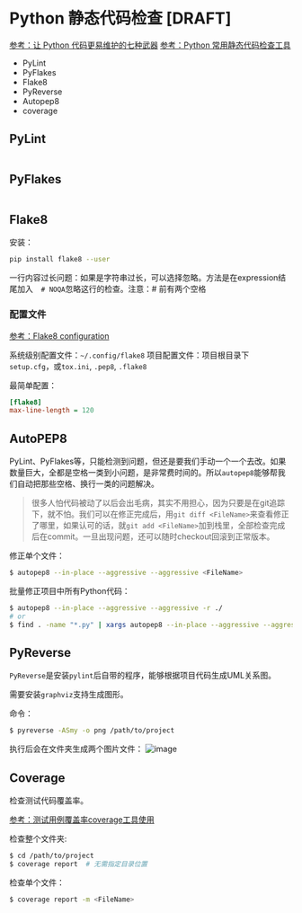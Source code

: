 # Python 静态代码检查 [DRAFT]

[参考：让 Python 代码更易维护的七种武器](https://zhuanlan.zhihu.com/p/45671766)
[参考：Python 常用静态代码检查工具](https://juejin.im/entry/5b59215d6fb9a04f90791821)

- PyLint
- PyFlakes
- Flake8
- PyReverse
- Autopep8
- coverage


## PyLint

```

```

## PyFlakes

```

```


## Flake8

安装：
```sh
pip install flake8 --user
```

一行内容过长问题：如果是字符串过长，可以选择忽略。方法是在expression结尾加入`  # NOQA`忽略这行的检查。注意：# 前有两个空格


### 配置文件

[参考：Flake8 configuration](http://flake8.pycqa.org/en/2.6.0/config.html)

系统级别配置文件：`~/.config/flake8`
项目配置文件：项目根目录下`setup.cfg`，或`tox.ini`, `.pep8`, `.flake8`

最简单配置：
```ini
[flake8]
max-line-length = 120
```



## AutoPEP8

PyLint、PyFlakes等，只能检测到问题，但还是要我们手动一个一个去改。如果数量巨大，全都是空格一类到小问题，是非常费时间的。所以`autopep8`能够帮我们自动把那些空格、换行一类的问题解决。

> 很多人怕代码被动了以后会出毛病，其实不用担心，因为只要是在git追踪下，就不怕。我们可以在修正完成后，用`git diff <FileName>`来查看修正了哪里，如果认可的话，就`git add <FileName>`加到栈里，全部检查完成后在commit。一旦出现问题，还可以随时checkout回滚到正常版本。

修正单个文件：
```sh
$ autopep8 --in-place --aggressive --aggressive <FileName>
```

批量修正项目中所有Python代码：
```sh
$ autopep8 --in-place --aggressive --aggressive -r ./
# or
$ find . -name "*.py" | xargs autopep8 --in-place --aggressive --aggressive <FileName>
```

## PyReverse

`PyReverse`是安装`pylint`后自带的程序，能够根据项目代码生成UML关系图。

需要安装`graphviz`支持生成图形。

命令：
```sh
$ pyreverse -ASmy -o png /path/to/project
```

执行后会在文件夹生成两个图片文件：
![image](https://user-images.githubusercontent.com/14041622/54486449-7cbb8f00-48c3-11e9-9826-7b75d0d26abf.png)



## Coverage

检查测试代码覆盖率。

[参考：测试用例覆盖率coverage工具使用](https://www.jianshu.com/p/307bcf8a6ac8)

检查整个文件夹:
```sh
$ cd /path/to/project
$ coverage report  # 无需指定目录位置
```

检查单个文件：
```sh
$ coverage report -m <FileName>
```